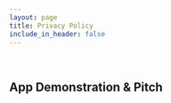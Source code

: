 ```yaml
---
layout: page
title: Privacy Policy
include_in_header: false
---
```


<br>

## App Demonstration & Pitch
<br>
